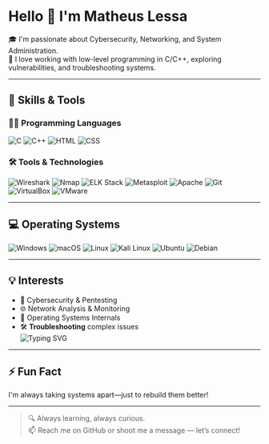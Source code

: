 # Hello 👋 I'm Matheus Lessa

🎓 I'm passionate about Cybersecurity, Networking, and System Administration.  
🔧 I love working with low-level programming in C/C++, exploring vulnerabilities, and troubleshooting systems.

---

## 🧠 Skills & Tools

### 👨‍💻 Programming Languages
![C](https://img.shields.io/badge/C-00599C?style=for-the-badge&logo=c&logoColor=white)
![C++](https://img.shields.io/badge/C++-00599C?style=for-the-badge&logo=c%2B%2B&logoColor=white)
![HTML](https://img.shields.io/badge/HTML5-E34F26?style=for-the-badge&logo=html5&logoColor=white)
![CSS](https://img.shields.io/badge/CSS3-1572B6?style=for-the-badge&logo=css3&logoColor=white)

### 🛠 Tools & Technologies
![Wireshark](https://img.shields.io/badge/Wireshark-1679A7?style=for-the-badge&logo=wireshark&logoColor=white)
![Nmap](https://img.shields.io/badge/Nmap-004170?style=for-the-badge)
![ELK Stack](https://img.shields.io/badge/ELK-005571?style=for-the-badge&logo=elasticstack&logoColor=white)
![Metasploit](https://img.shields.io/badge/Metasploit-000000?style=for-the-badge)
![Apache](https://img.shields.io/badge/Apache-D22128?style=for-the-badge&logo=apache&logoColor=white)
![Git](https://img.shields.io/badge/Git-F05032?style=for-the-badge&logo=git&logoColor=white)
![VirtualBox](https://img.shields.io/badge/VirtualBox-183A61?style=for-the-badge&logo=virtualbox&logoColor=white)
![VMware](https://img.shields.io/badge/VMware-607078?style=for-the-badge&logo=vmware&logoColor=white)

---

## 💻 Operating Systems
![Windows](https://img.shields.io/badge/Windows-0078D6?style=for-the-badge&logo=windows&logoColor=white)
![macOS](https://img.shields.io/badge/macOS-000000?style=for-the-badge&logo=apple&logoColor=white)
![Linux](https://img.shields.io/badge/Linux-FCC624?style=for-the-badge&logo=linux&logoColor=black)
![Kali Linux](https://img.shields.io/badge/Kali_Linux-557C94?style=for-the-badge&logo=kalilinux&logoColor=white)
![Ubuntu](https://img.shields.io/badge/Ubuntu-E95420?style=for-the-badge&logo=ubuntu&logoColor=white)
![Debian](https://img.shields.io/badge/Debian-A81D33?style=for-the-badge&logo=debian&logoColor=white)

---

## 💡 Interests
- 🔐 Cybersecurity & Pentesting  
- 🌐 Network Analysis & Monitoring  
- 🧱 Operating Systems Internals  
- 🛠 **Troubleshooting** complex issues  
  <img src="https://readme-typing-svg.herokuapp.com?font=Fira+Code&size=22&duration=2000&pause=1000&center=true&vCenter=true&width=435&lines=Troubleshooting...;Finding+the+root+cause...;Fixing+things+with+C%2FC%2B%2B" alt="Typing SVG" />

---

## ⚡ Fun Fact
I'm always taking systems apart—just to rebuild them better!

---

> 🔍 Always learning, always curious.  
> 📫 Reach me on GitHub or shoot me a message — let’s connect!
